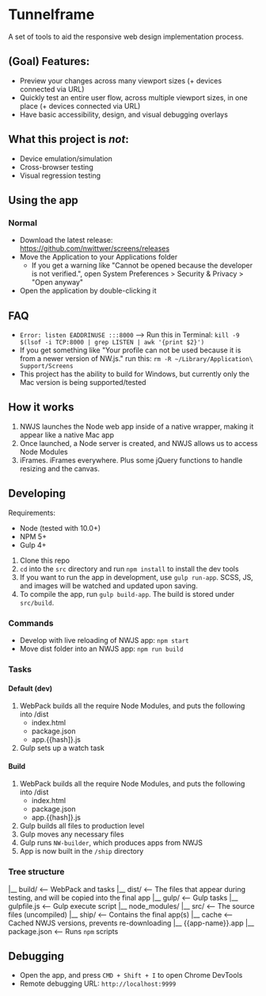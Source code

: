 # Tunnelframe
A set of tools to aid the responsive web design implementation process.

## (Goal) Features:
- Preview your changes across many viewport sizes (+ devices connected via URL)
- Quickly test an entire user flow, across multiple viewport sizes, in one place (+ devices connected via URL)
- Have basic accessibility, design, and visual debugging overlays

## What this project is _not_:
- Device emulation/simulation
- Cross-browser testing
- Visual regression testing

## Using the app
### Normal
- Download the latest release: https://github.com/nwittwer/screens/releases
- Move the Application to your Applications folder
    - If you get a warning like "Cannot be opened because the developer is not verified.", open System Preferences > Security & Privacy > "Open anyway"
- Open the application by double-clicking it

## FAQ
- `Error: listen EADDRINUSE :::8000` --> Run this in Terminal: `kill -9 $(lsof -i TCP:8000 | grep LISTEN | awk '{print $2}')`
- If you get something like "Your profile can not be used because it is from a newer version of NW.js." run this: `rm -R ~/Library/Application\ Support/Screens`
- This project has the ability to build for Windows, but currently only the Mac version is being supported/tested

## How it works
1. NWJS launches the Node web app inside of a native wrapper, making it appear like a native Mac app
2. Once launched, a Node server is created, and NWJS allows us to access Node Modules
3. iFrames. iFrames everywhere. Plus some jQuery functions to handle resizing and the canvas.

## Developing
Requirements:
- Node (tested with 10.0+)
- NPM 5+
- Gulp 4+

1. Clone this repo
2. `cd` into the `src` directory and run `npm install` to install the dev tools
3. If you want to run the app in development, use `gulp run-app`. SCSS, JS, and images will be watched and updated upon saving.
4. To compile the app, run `gulp build-app`. The build is stored under `src/build`.

### Commands

- Develop with live reloading of NWJS app: `npm start`
- Move dist folder into an NWJS app: `npm run build`

### Tasks

#### Default (dev)
1. WebPack builds all the require Node Modules, and puts the following into /dist
    - index.html
    - package.json
    - app.{{hash]}.js
2. Gulp sets up a watch task

#### Build

1. WebPack builds all the require Node Modules, and puts the following into /dist
    - index.html
    - package.json
    - app.{{hash]}.js
2. Gulp builds all files to production level
3. Gulp moves any necessary files
4. Gulp runs `NW-builder`, which produces apps from NWJS
5. App is now built in the `/ship` directory

### Tree structure

|__ build/          <-- WebPack and tasks
|__ dist/           <-- The files that appear during testing, and will be copied into the final app 
|__ gulp/           <-- Gulp tasks
|__ gulpfile.js     <-- Gulp execute script
|__ node_modules/
|__ src/            <-- The source files (uncompiled)
|__ ship/           <-- Contains the final app(s)
    |__ cache       <-- Cached NWJS versions, prevents re-downloading
    |__ {{app-name}}.app
|__ package.json    <-- Runs `npm` scripts

## Debugging
- Open the app, and press `CMD + Shift + I` to open Chrome DevTools
- Remote debugging URL: `http://localhost:9999`
